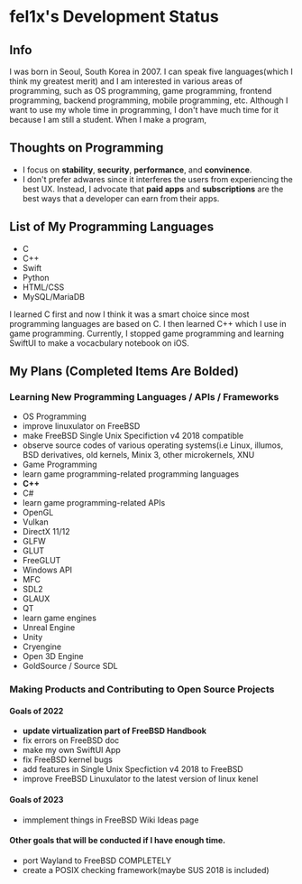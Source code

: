 # fel1x's Development Status

## Info
I was born in Seoul, South Korea in 2007. I can speak five languages(which I think my greatest merit) and I am interested in various areas of programming, such as OS programming, game programming, frontend programming, backend programming, mobile programming, etc. Although I want to use my whole time in programming, I don't have much time for it because I am still a student. When I make a program, 

## Thoughts on Programming
 - I focus on **stability**, **security**, **performance**, and **convinence**.
 - I don't prefer adwares since it interferes the users from experiencing the best UX. Instead, I advocate that **paid apps** and **subscriptions** are the best ways that a developer can earn from their apps.

## List of My Programming Languages

- C
- C++
- Swift
- Python
- HTML/CSS
- MySQL/MariaDB

I learned C first and now I think it was a smart choice since most programming languages are based on C. I then learned C++ which I use in game programming. Currently, I stopped game programming and learning SwiftUI to make a vocacbulary notebook on iOS.

## My Plans (Completed Items Are Bolded)
### Learning New Programming Languages / APIs / Frameworks

 - OS Programming
  - improve linuxulator on FreeBSD
  - make FreeBSD Single Unix Specifiction v4 2018 compatible
  - observe source codes of various operating systems(i.e Linux, illumos, BSD derivatives, old kernels, Minix 3, other microkernels, XNU
 - Game Programming
  - learn game programming-related programming languages
   - **C++**
   - C#
  - learn game programming-related APIs
   - OpenGL
   - Vulkan
   - DirectX 11/12
   - GLFW
   - GLUT
   - FreeGLUT
   - Windows API
   - MFC
   - SDL2
   - GLAUX
   - QT
  - learn game engines
   - Unreal Engine
   - Unity
   - Cryengine
   - Open 3D Engine
   - GoldSource / Source SDL

### Making Products and Contributing to Open Source Projects

#### Goals of 2022
- **update virtualization part of FreeBSD Handbook**
- fix errors on FreeBSD doc
- make my own SwiftUI App
- fix FreeBSD kernel bugs
- add features in Single Unix Specfiction v4 2018 to FreeBSD
- improve FreeBSD Linuxulator to the latest version of linux kenel

#### Goals of 2023
- immplement things in FreeBSD Wiki Ideas page

#### Other goals that will be conducted if I have enough time.
- port Wayland to FreeBSD COMPLETELY
- create a POSIX checking framework(maybe SUS 2018 is included)
